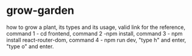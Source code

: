 # grow-garden
how to grow a plant, its types and its usage, valid link for the reference,
command 1 - cd frontend,
command 2 -npm install,
command 3 - npm install react-router-dom,
command 4 - npm run dev,
"type h" and enter,
"type o" and enter.
